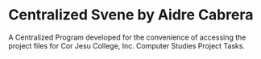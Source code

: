 # Centralized Svene by Aidre Cabrera

A Centralized Program developed for the convenience of accessing the project files for Cor Jesu College, Inc. Computer Studies Project Tasks.

